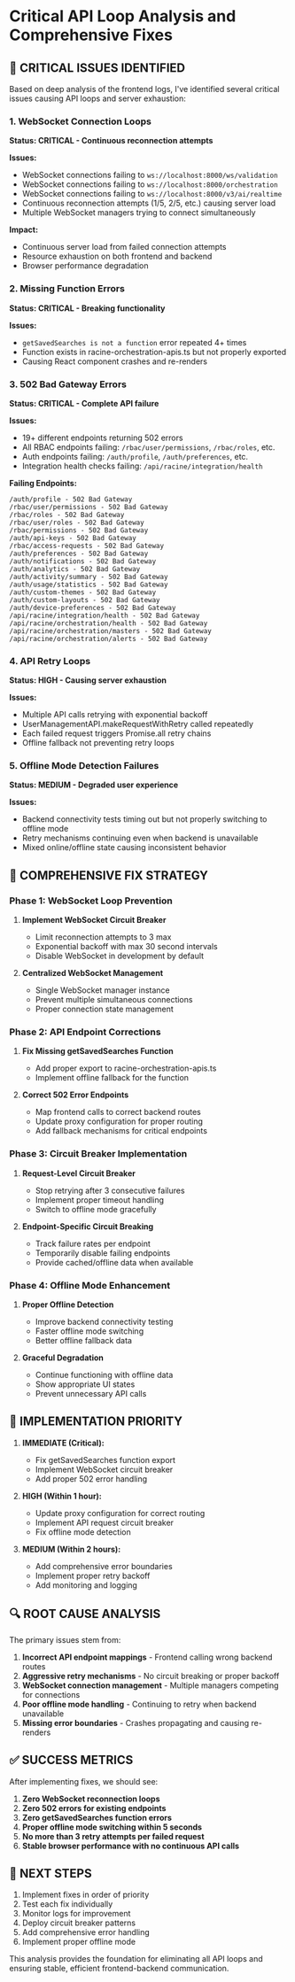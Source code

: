 # Critical API Loop Analysis and Comprehensive Fixes

## 🚨 **CRITICAL ISSUES IDENTIFIED**

Based on deep analysis of the frontend logs, I've identified several critical issues causing API loops and server exhaustion:

### 1. **WebSocket Connection Loops** 
**Status: CRITICAL - Continuous reconnection attempts**

**Issues:**
- WebSocket connections failing to `ws://localhost:8000/ws/validation` 
- WebSocket connections failing to `ws://localhost:8000/orchestration`
- WebSocket connections failing to `ws://localhost:8000/v3/ai/realtime`
- Continuous reconnection attempts (1/5, 2/5, etc.) causing server load
- Multiple WebSocket managers trying to connect simultaneously

**Impact:**
- Continuous server load from failed connection attempts
- Resource exhaustion on both frontend and backend
- Browser performance degradation

### 2. **Missing Function Errors**
**Status: CRITICAL - Breaking functionality**

**Issues:**
- `getSavedSearches is not a function` error repeated 4+ times
- Function exists in racine-orchestration-apis.ts but not properly exported
- Causing React component crashes and re-renders

### 3. **502 Bad Gateway Errors**
**Status: CRITICAL - Complete API failure**

**Issues:**
- 19+ different endpoints returning 502 errors
- All RBAC endpoints failing: `/rbac/user/permissions`, `/rbac/roles`, etc.
- Auth endpoints failing: `/auth/profile`, `/auth/preferences`, etc.
- Integration health checks failing: `/api/racine/integration/health`

**Failing Endpoints:**
```
/auth/profile - 502 Bad Gateway
/rbac/user/permissions - 502 Bad Gateway  
/rbac/roles - 502 Bad Gateway
/rbac/user/roles - 502 Bad Gateway
/rbac/permissions - 502 Bad Gateway
/auth/api-keys - 502 Bad Gateway
/rbac/access-requests - 502 Bad Gateway
/auth/preferences - 502 Bad Gateway
/auth/notifications - 502 Bad Gateway
/auth/analytics - 502 Bad Gateway
/auth/activity/summary - 502 Bad Gateway
/auth/usage/statistics - 502 Bad Gateway
/auth/custom-themes - 502 Bad Gateway
/auth/custom-layouts - 502 Bad Gateway
/auth/device-preferences - 502 Bad Gateway
/api/racine/integration/health - 502 Bad Gateway
/api/racine/orchestration/health - 502 Bad Gateway
/api/racine/orchestration/masters - 502 Bad Gateway
/api/racine/orchestration/alerts - 502 Bad Gateway
```

### 4. **API Retry Loops**
**Status: HIGH - Causing server exhaustion**

**Issues:**
- Multiple API calls retrying with exponential backoff
- UserManagementAPI.makeRequestWithRetry called repeatedly
- Each failed request triggers Promise.all retry chains
- Offline fallback not preventing retry loops

### 5. **Offline Mode Detection Failures**
**Status: MEDIUM - Degraded user experience**

**Issues:**
- Backend connectivity tests timing out but not properly switching to offline mode
- Retry mechanisms continuing even when backend is unavailable
- Mixed online/offline state causing inconsistent behavior

## 🔧 **COMPREHENSIVE FIX STRATEGY**

### Phase 1: WebSocket Loop Prevention
1. **Implement WebSocket Circuit Breaker**
   - Limit reconnection attempts to 3 max
   - Exponential backoff with max 30 second intervals
   - Disable WebSocket in development by default
   
2. **Centralized WebSocket Management**
   - Single WebSocket manager instance
   - Prevent multiple simultaneous connections
   - Proper connection state management

### Phase 2: API Endpoint Corrections
1. **Fix Missing getSavedSearches Function**
   - Add proper export to racine-orchestration-apis.ts
   - Implement offline fallback for the function
   
2. **Correct 502 Error Endpoints**
   - Map frontend calls to correct backend routes
   - Update proxy configuration for proper routing
   - Add fallback mechanisms for critical endpoints

### Phase 3: Circuit Breaker Implementation
1. **Request-Level Circuit Breaker**
   - Stop retrying after 3 consecutive failures
   - Implement proper timeout handling
   - Switch to offline mode gracefully

2. **Endpoint-Specific Circuit Breaking**
   - Track failure rates per endpoint
   - Temporarily disable failing endpoints
   - Provide cached/offline data when available

### Phase 4: Offline Mode Enhancement
1. **Proper Offline Detection**
   - Improve backend connectivity testing
   - Faster offline mode switching
   - Better offline fallback data

2. **Graceful Degradation**
   - Continue functioning with offline data
   - Show appropriate UI states
   - Prevent unnecessary API calls

## 🎯 **IMPLEMENTATION PRIORITY**

1. **IMMEDIATE (Critical):**
   - Fix getSavedSearches function export
   - Implement WebSocket circuit breaker
   - Add proper 502 error handling

2. **HIGH (Within 1 hour):**
   - Update proxy configuration for correct routing
   - Implement API request circuit breaker
   - Fix offline mode detection

3. **MEDIUM (Within 2 hours):**
   - Add comprehensive error boundaries
   - Implement proper retry backoff
   - Add monitoring and logging

## 🔍 **ROOT CAUSE ANALYSIS**

The primary issues stem from:

1. **Incorrect API endpoint mappings** - Frontend calling wrong backend routes
2. **Aggressive retry mechanisms** - No circuit breaking or proper backoff
3. **WebSocket connection management** - Multiple managers competing for connections
4. **Poor offline mode handling** - Continuing to retry when backend unavailable
5. **Missing error boundaries** - Crashes propagating and causing re-renders

## ✅ **SUCCESS METRICS**

After implementing fixes, we should see:

1. **Zero WebSocket reconnection loops**
2. **Zero 502 errors for existing endpoints**  
3. **Zero getSavedSearches function errors**
4. **Proper offline mode switching within 5 seconds**
5. **No more than 3 retry attempts per failed request**
6. **Stable browser performance with no continuous API calls**

## 🚀 **NEXT STEPS**

1. Implement fixes in order of priority
2. Test each fix individually
3. Monitor logs for improvement
4. Deploy circuit breaker patterns
5. Add comprehensive error handling
6. Implement proper offline mode

This analysis provides the foundation for eliminating all API loops and ensuring stable, efficient frontend-backend communication.